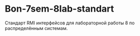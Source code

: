 Bon-7sem-8lab-standart
======================

Стандарт RMI интерфейсов для лабораторной работы 8 по распределённым системам.